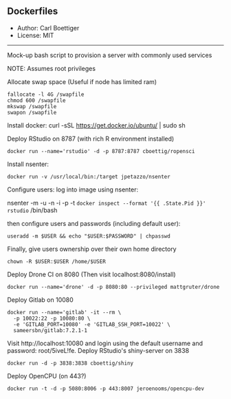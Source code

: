 ## Dockerfiles

- Author: Carl Boettiger
- License: MIT

------------

Mock-up bash script to provision a server with commonly used services

NOTE:  Assumes root privileges

Allocate swap space (Useful if node has limited ram)

    fallocate -l 4G /swapfile
    chmod 600 /swapfile
    mkswap /swapfile
    swapon /swapfile

Install docker:
    curl -sSL https://get.docker.io/ubuntu/ | sudo sh


Deploy RStudio on 8787 (with rich R environment installed)

    docker run --name='rstudio' -d -p 8787:8787 cboettig/ropensci

Install nsenter:

    docker run -v /usr/local/bin:/target jpetazzo/nsenter

Configure users: log into image using nsenter:

   nsenter -m -u -n -i -p -t `docker inspect --format '{{ .State.Pid }}' rstudio` /bin/bash

then configure users and passwords (including default user):

    useradd -m $USER && echo "$USER:$PASSWORD" | chpasswd

Finally, give users ownership over their own home directory

    chown -R $USER:$USER /home/$USER


Deploy Drone CI on 8080 (Then visit localhost:8080/install)

    docker run --name='drone' -d -p 8080:80 --privileged mattgruter/drone


Deploy Gitlab on 10080

    docker run --name='gitlab' -it --rm \
      -p 10022:22 -p 10080:80 \
      -e 'GITLAB_PORT=10080' -e 'GITLAB_SSH_PORT=10022' \
      sameersbn/gitlab:7.2.1-1

Visit http://localhost:10080 and login using the default username and password: root/5iveL!fe. Deploy RStudio's shiny-server on 3838

    docker run -d -p 3838:3838 cboettig/shiny

Deploy OpenCPU (on 443?)

    docker run -t -d -p 5080:8006 -p 443:8007 jeroenooms/opencpu-dev

